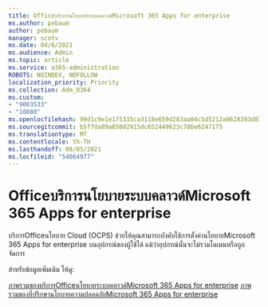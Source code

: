 ```yaml
---
title: Officeบริการนโยบายระบบคลาวด์Microsoft 365 Apps for enterprise
ms.author: pebaum
author: pebaum
manager: scotv
ms.date: 04/6/2021
ms.audience: Admin
ms.topic: article
ms.service: o365-administration
ROBOTS: NOINDEX, NOFOLLOW
localization_priority: Priority
ms.collection: Adm_O364
ms.custom:
- "9003533"
- "10880"
ms.openlocfilehash: 99d1c9e1e175335ca3118e659d283aa04c5d5212a0628393d87114c834685d0e
ms.sourcegitcommit: b5f7da89a650d2915dc652449623c78be6247175
ms.translationtype: MT
ms.contentlocale: th-TH
ms.lasthandoff: 08/05/2021
ms.locfileid: "54064977"
---
```

# <a name="office-cloud-policy-service-for-microsoft-365-apps-for-enterprise"></a>Officeบริการนโยบายระบบคลาวด์Microsoft 365 Apps for enterprise

บริการOfficeนโยบาย Cloud (OCPS) ช่วยให้คุณสามารถบังคับใช้การตั้งค่านโยบายMicrosoft 365 Apps for enterprise บนอุปกรณ์ของผู้ใช้ได้ แม้ว่าอุปกรณ์นั้นจะไม่รวมโดเมนหรือถูกจัดการ 

สำหรับข้อมูลเพิ่มเติม ให้ดู:

[ภาพรวมของบริการOfficeนโยบายระบบคลาวด์Microsoft 365 Apps for enterprise](https://docs.microsoft.com/deployoffice/overview-office-cloud-policy-service) 
 [ภาพรวมของที่ปรึกษานโยบายความปลอดภัยMicrosoft 365 Apps for enterprise](https://docs.microsoft.com/deployoffice/overview-of-security-policy-advisor)